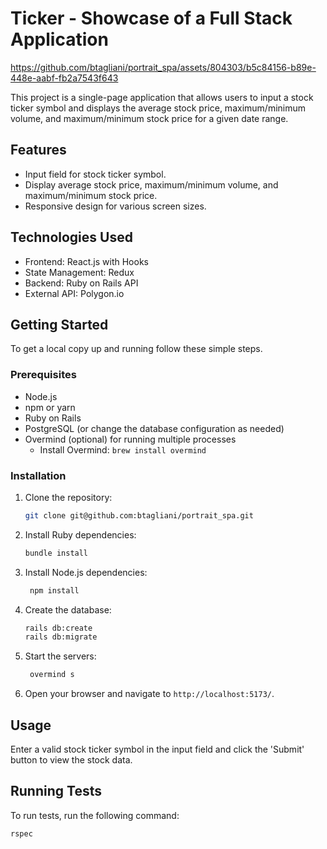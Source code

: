 # Ticker - Showcase of a Full Stack Application


https://github.com/btagliani/portrait_spa/assets/804303/b5c84156-b89e-448e-aabf-fb2a7543f643


This project is a single-page application that allows users to input a stock ticker symbol and displays the average stock price, maximum/minimum volume, and maximum/minimum stock price for a given date range.

## Features

- Input field for stock ticker symbol.
- Display average stock price, maximum/minimum volume, and maximum/minimum stock price.
- Responsive design for various screen sizes.

## Technologies Used

- Frontend: React.js with Hooks
- State Management: Redux
- Backend: Ruby on Rails API
- External API: Polygon.io

## Getting Started

To get a local copy up and running follow these simple steps.

### Prerequisites

- Node.js
- npm or yarn
- Ruby on Rails
- PostgreSQL (or change the database configuration as needed)
- Overmind (optional) for running multiple processes
  - Install Overmind: `brew install overmind`

### Installation

1. Clone the repository:

   ```sh
   git clone git@github.com:btagliani/portrait_spa.git
   ```

2. Install Ruby dependencies:

   ```sh
   bundle install
   ```

3. Install Node.js dependencies:

   ```sh
    npm install
    ```

4. Create the database:

   ```sh
   rails db:create
   rails db:migrate
   ```

5. Start the servers:

   ```sh
    overmind s
    ```

6. Open your browser and navigate to `http://localhost:5173/`.

## Usage

Enter a valid stock ticker symbol in the input field and click the 'Submit' button to view the stock data.

## Running Tests

To run tests, run the following command:

```sh
rspec
```
